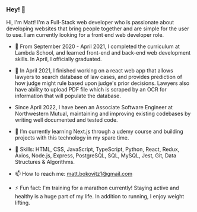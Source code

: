 ### Hey! 👋

Hi, I'm Matt! I'm a Full-Stack web developer who is passionate about developing websites that bring people together and are simple for the user to use. 
I am currently looking for a front end web developer role. 

- 🌱  From September 2020 - April 2021, I completed the curriculum at Lambda School, and learned front-end and back-end web development skills. In April, I officially graduated.

- 🔭  In April 2021, I finished working on a react web app that allows lawyers to search database of law cases, and provides prediction of how judge might rule based upon judge's prior decisions. Lawyers also have ability to upload PDF file which is scraped by an OCR for information that will populate the database. 

- Since April 2022, I have been an Associate Software Engineer at Northwestern Mutual, maintaining and improving existing codebases by writing well documented and tested code.

- 🌱  I’m currently learning Next.js through a udemy course and building projects with this technology in my spare time. 

- 🔭  Skills: HTML, CSS, JavaScript, TypeScript, Python, React, Redux, Axios, Node.js, Express, PostgreSQL, SQL, MySQL, Jest, Git, Data Structures & Algorithms.

- 📫  How to reach me: matt.bokovitz1@gmail.com

- ⚡ Fun fact: I'm training for a marathon currently! Staying active and healthy is a huge part of my life. In addition to running, I enjoy weight lifting. 


